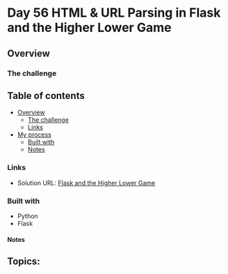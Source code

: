 # Day 56 HTML & URL Parsing in Flask and the Higher Lower Game

## Overview


### The challenge


## Table of contents

- [Overview](#overview)
  - [The challenge](#the-challenge)
  - [Links](#links)
- [My process](#my-process)
  - [Built with](#built-with)
  - [Notes](#notes)

### Links

- Solution URL: [Flask and the Higher Lower Game](https://github.com/Mikerniker/100_Days_of_Python/tree/main/Day56)

### Built with

- Python
- Flask


#### Notes
Topics:
-
